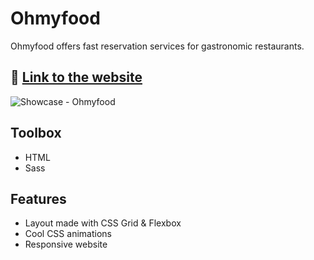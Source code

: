 # Ohmyfood

Ohmyfood offers fast reservation services for gastronomic restaurants.

## 🔗 [Link to the website](https://ohmyfood-cem.netlify.app)

 ![Showcase - Ohmyfood](https://i.imgur.com/o7kvGmN.png)

## Toolbox

-   HTML
-   Sass

## Features

-   Layout made with CSS Grid & Flexbox
-   Cool CSS animations
-   Responsive website
